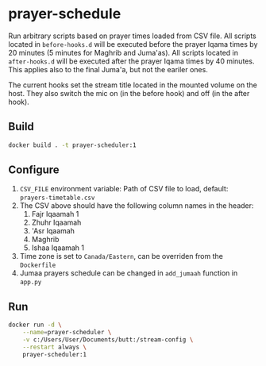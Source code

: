 # prayer-schedule

Run arbitrary scripts based on prayer times loaded from CSV file.
All scripts located in `before-hooks.d` will be executed before the prayer
Iqama times by 20 minutes (5 minutes for Maghrib and Juma'as).
All scripts located in `after-hooks.d` will be executed after the prayer
Iqama times by 40 minutes. This applies also to the final Juma'a, but not the
eariler ones.

The current hooks set the stream title located in the mounted volume on the host.
They also switch the mic on (in the before hook) and off (in the after hook).

## Build

```bash
docker build . -t prayer-scheduler:1
```

## Configure

1. `CSV_FILE` environment variable: Path of CSV file to load, default: `prayers-timetable.csv`
1. The CSV above should have the following column names in the header: 
    1. Fajr Iqaamah 1
    1. Zhuhr Iqaamah
    1. 'Asr Iqaamah
    1. Maghrib
    1. Ishaa Iqaamah 1
1. Time zone is set to `Canada/Eastern`, can be overriden from the `Dockerfile`
1. Jumaa prayers schedule can be changed in `add_jumaah` function in `app.py` 

## Run

```bash
docker run -d \
    --name=prayer-scheduler \
    -v c:/Users/User/Documents/butt:/stream-config \
    --restart always \
    prayer-scheduler:1
```
